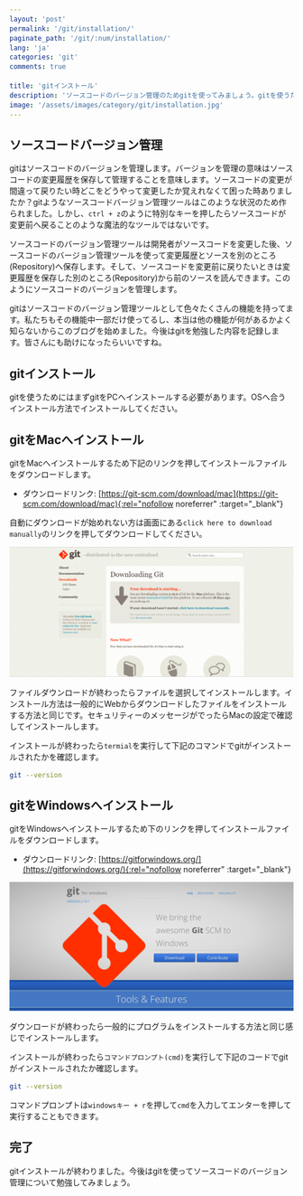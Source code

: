 ```yaml
---
layout: 'post'
permalink: '/git/installation/'
paginate_path: '/git/:num/installation/'
lang: 'ja'
categories: 'git'
comments: true

title: 'gitインストール'
description: 'ソースコードのバージョン管理のためgitを使ってみましょう。gitを使うためgitをインストールします。'
image: '/assets/images/category/git/installation.jpg'
---
```


## ソースコードバージョン管理
gitはソースコードのバージョンを管理します。バージョンを管理の意味はソースコードの変更履歴を保存して管理することを意味します。ソースコードの変更が間違って戻りたい時どこをどうやって変更したか覚えれなくて困った時ありましたか？gitようなソースコードバージョン管理ツールはこのような状況のため作られました。しかし、```ctrl + z```のように特別なキーを押したらソースコードが変更前へ戻ることのような魔法的なツールではないです。

ソースコードのバージョン管理ツールは開発者がソースコードを変更した後、ソースコードのバージョン管理ツールを使って変更履歴とソースを別のところ(Repository)へ保存します。そして、ソースコードを変更前に戻りたいときは変更履歴を保存した別のところ(Repository)から前のソースを読んできます。このようにソースコードのバージョンを管理します。

gitはソースコードのバージョン管理ツールとして色々たくさんの機能を持ってます。私たちもその機能中一部だけ使ってるし、本当は他の機能が何があるかよく知らないからこのブログを始めました。今後はgitを勉強した内容を記録します。皆さんにも助けになったらいいですね。

## gitインストール
gitを使うためにはまずgitをPCへインストールする必要があります。OSへ合うインストール方法でインストールしてください。

## gitをMacへインストール
gitをMacへインストールするため下記のリンクを押してインストールファイルをダウンロードします。

- ダウンロードリンク: [https://git-scm.com/download/mac](https://git-scm.com/download/mac){:rel="nofollow noreferrer" :target="_blank"}

自動にダウンロードが始めれない方は画面にある```click here to download manually```のリンクを押してダウンロードしてください。

![git download for mac](/assets/images/category/git/installation/download_mac.png)

ファイルダウンロードが終わったらファイルを選択してインストールします。インストール方法は一般的にWebからダウンロードしたファイルをインストールする方法と同じです。セキュリティーのメッセージがでったらMacの設定で確認してインストールします。

インストールが終わったら```termial```を実行して下記のコマンドでgitがインストールされたかを確認します。

```bash
git --version
```

## gitをWindowsへインストール
gitをWindowsへインストールするため下のリンクを押してインストールファイルをダウンロードします。

- ダウンロードリンク: [https://gitforwindows.org/](https://gitforwindows.org/){:rel="nofollow noreferrer" :target="_blank"}

![git download for windows](/assets/images/category/git/installation/download_windows.png)

ダウンロードが終わったら一般的にプログラムをインストールする方法と同じ感じでインストールします。

インストールが終わったら```コマンドプロンプト(cmd)```を実行して下記のコードでgitがインストールされたか確認します。

```bash
git --version
```
コマンドプロンプトは```windowsキー + r```を押して```cmd```を入力してエンターを押して実行することもできます。

## 完了
gitインストールが終わりました。今後はgitを使ってソースコードのバージョン管理について勉強してみましょう。